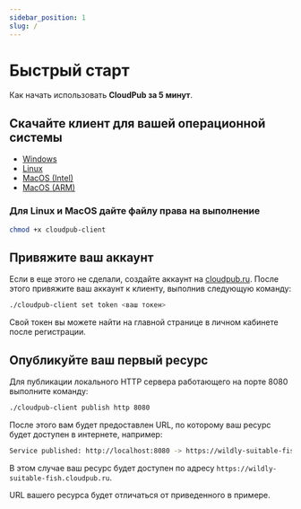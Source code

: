 ```yaml
---
sidebar_position: 1
slug: /
---
```


# Быстрый старт

Как начать использовать **CloudPub за 5 минут**.

## Cкачайте клиент для вашей операционной системы

- [Windows](https://cloudpub.ru/download/windows/x86_64/cloudpub-client.exe)
- [Linux](https://cloudpub.ru/download/linux/x86_64/cloudpub-client)
- [MacOS (Intel)](https://cloudpub.ru/download/mac/x86_64/cloudpub-client)
- [MacOS (ARM)](https://cloudpub.ru/download/mac/arm/cloudpub-client)

### Для Linux и MacOS дайте файлу права на выполнение

```bash
chmod +x cloudpub-client
```


## Привяжите ваш аккаунт

Если в еще этого не сделали, создайте аккаунт на [cloudpub.ru](https://cloudpub.ru/dashboard). После этого привяжите ваш аккаунт к клиенту, выполнив следующую команду:

```bash
./cloudpub-client set token <ваш токен>
```

Свой токен вы можете найти на главной странице в личном кабинете после регистрации.

## Опубликуйте ваш первый ресурс

Для публикации локального HTTP сервера работающего на порте 8080 выполните команду:

```bash
./cloudpub-client publish http 8080
```

После этого вам будет предоставлен URL, по которому ваш ресурс будет доступен в интернете, например:

```bash
Service published: http://localhost:8080 -> https://wildly-suitable-fish.cloudpub.ru
```

В этом случае ваш ресурс будет доступен по адресу `https://wildly-suitable-fish.cloudpub.ru`.

URL вашего ресурса будет отличаться от приведенного в примере.
